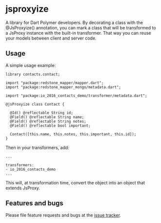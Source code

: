 # jsproxyize

A library for Dart Polymer developers. By decorating a class with the @JsProxyize()
annotation, you can mark a class that will be transformed to a JsProxy instance
with the built-in transformer. That way you can reuse your models between client
and server code.

## Usage

A simple usage example:

    library contacts.contact;

    import "package:redstone_mapper/mapper.dart";
    import "package:redstone_mapper_mongo/metadata.dart";

    import "package:io_2016_contacts_demo/transformer/metadata.dart";

    @jsProxyize class Contact {

      @Id() @reflectable String id;
      @Field() @reflectable String name;
      @Field() @reflectable String notes;
      @Field() @reflectable bool important;

      Contact([this.name, this.notes, this.important, this.id]);
    }

Then in your transformers, add:

    ...

    transformers:
    - io_2016_contacts_demo
    ...

This will, at transformation time, convert the object into an object that extends
JsProxy.

## Features and bugs

Please file feature requests and bugs at the [issue tracker][tracker].

[tracker]: https://github.com/llamadonica/jsproxyize/issues
